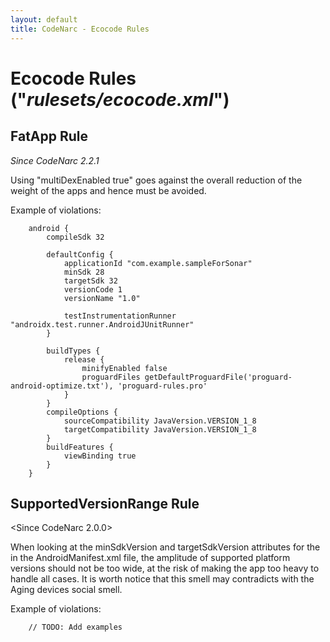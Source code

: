 ```yaml
---
layout: default
title: CodeNarc - Ecocode Rules
---  
```


# Ecocode Rules  ("*rulesets/ecocode.xml*")

## FatApp Rule

*Since CodeNarc 2.2.1*

Using "multiDexEnabled true" goes against the overall reduction of the weight of the apps and hence must be avoided.

Example of violations:

```
    android {
        compileSdk 32

        defaultConfig {
            applicationId "com.example.sampleForSonar"
            minSdk 28
            targetSdk 32
            versionCode 1
            versionName "1.0"

            testInstrumentationRunner "androidx.test.runner.AndroidJUnitRunner"
        }

        buildTypes {
            release {
                minifyEnabled false
                proguardFiles getDefaultProguardFile('proguard-android-optimize.txt'), 'proguard-rules.pro'
            }
        }
        compileOptions {
            sourceCompatibility JavaVersion.VERSION_1_8
            targetCompatibility JavaVersion.VERSION_1_8
        }
        buildFeatures {
            viewBinding true
        }
    }
```

## SupportedVersionRange Rule

<Since CodeNarc 2.0.0>

When looking at the minSdkVersion and targetSdkVersion attributes for the <uses-sdk> in the AndroidManifest.xml file, the amplitude of supported platform versions should not be too wide, at the risk of making the app too heavy to handle all cases. It is worth notice that this smell may contradicts with the Aging devices social smell.

Example of violations:

```
    // TODO: Add examples
```
